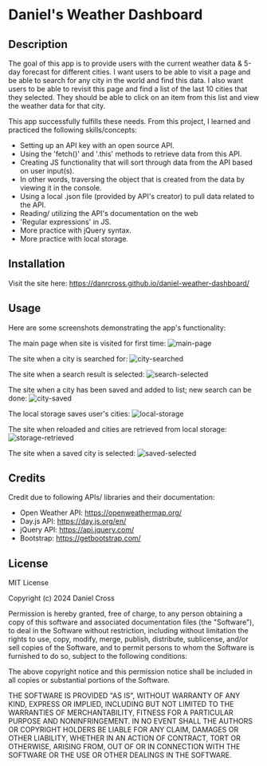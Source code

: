 # Daniel's Weather Dashboard

## Description

The goal of this app is to provide users with the current weather data & 5-day forecast for different cities. I want users to be able to visit a page and be able to search for any city in the world and find this data. I also want users to be able to revisit this page and find a list of the last 10 cities that they selected. They should be able to click on an item from this list and view the weather data for that city.

This app successfully fulfills these needs. From this project, I learned and practiced the following skills/concepts:

- Setting up an API key with an open source API.
- Using the 'fetch()' and '.this' methods to retrieve data from this API.
- Creating JS functionality that will sort through data from the API based on user input(s).
- In other words, traversing the object that is created from the data by viewing it in the console.
- Using a local .json file (provided by API's creator) to pull data related to the API.
- Reading/ utilizing the API's documentation on the web
- 'Regular expressions' in JS.
- More practice with jQuery syntax.
- More practice with local storage.

## Installation

Visit the site here: https://danrcross.github.io/daniel-weather-dashboard/

## Usage

Here are some screenshots demonstrating the app's functionality:


The main page when site is visited for first time:
![main-page](/assets/screenshots/main-page.png)

The site when a city is searched for:
![city-searched](/assets/screenshots/city-searched.png)

The site when a search result is selected:
![search-selected](/assets/screenshots/main-page.png)

The site when a city has been saved and added to list; new search can be done:
![city-saved](/assets/screenshots/city-saved.png)

The local storage saves user's cities:
![local-storage](/assets/screenshots/local-storage.png)

The site when reloaded and cities are retrieved from local storage:
![storage-retrieved](/assets/screenshots/main-page.png)

The site when a saved city is selected:
![saved-selected](/assets/screenshots/saved-selected.png)



## Credits

Credit due to following APIs/ libraries and their documentation:

- Open Weather API: https://openweathermap.org/
- Day.js API: https://day.js.org/en/
- jQuery API: https://api.jquery.com/
- Bootstrap: https://getbootstrap.com/

## License

MIT License

Copyright (c) 2024 Daniel Cross

Permission is hereby granted, free of charge, to any person obtaining a copy
of this software and associated documentation files (the "Software"), to deal
in the Software without restriction, including without limitation the rights
to use, copy, modify, merge, publish, distribute, sublicense, and/or sell
copies of the Software, and to permit persons to whom the Software is
furnished to do so, subject to the following conditions:

The above copyright notice and this permission notice shall be included in all
copies or substantial portions of the Software.

THE SOFTWARE IS PROVIDED "AS IS", WITHOUT WARRANTY OF ANY KIND, EXPRESS OR
IMPLIED, INCLUDING BUT NOT LIMITED TO THE WARRANTIES OF MERCHANTABILITY,
FITNESS FOR A PARTICULAR PURPOSE AND NONINFRINGEMENT. IN NO EVENT SHALL THE
AUTHORS OR COPYRIGHT HOLDERS BE LIABLE FOR ANY CLAIM, DAMAGES OR OTHER
LIABILITY, WHETHER IN AN ACTION OF CONTRACT, TORT OR OTHERWISE, ARISING FROM,
OUT OF OR IN CONNECTION WITH THE SOFTWARE OR THE USE OR OTHER DEALINGS IN THE
SOFTWARE.
